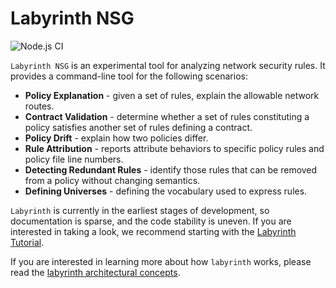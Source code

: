 # Labyrinth NSG

![Node.js CI](https://github.com/MikeHopcroft/labyrinth/workflows/Node.js%20CI/badge.svg)

`Labyrinth NSG` is an experimental tool for analyzing network security rules.
It provides a command-line tool for the following scenarios:
* **Policy Explanation** - given a set of rules, explain the allowable network routes.
* **Contract Validation** - determine whether a set of rules constituting a policy satisfies another set of rules defining a contract.
* **Policy Drift** - explain how two policies differ.
* **Rule Attribution** - reports attribute behaviors to specific policy rules and policy file line numbers.
* **Detecting Redundant Rules** - identify those rules that can be removed from a policy without changing semantics.
* **Defining Universes** - defining the vocabulary used to express rules.

`Labyrinth` is currently in the earliest stages of development, so documentation is sparse, and the code stability is uneven. If you are interested in taking a look, we recommend starting with the
[Labyrinth Tutorial](documentation/tutorial.md).

If you are interested in learning more about how `labyrinth` works, please read the
[labyrinth architectural concepts](documentation/architectural_concepts.md).
